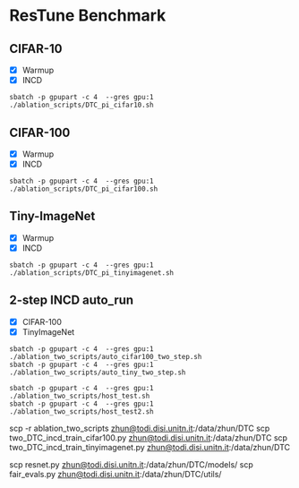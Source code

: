 # ResTune Benchmark

## CIFAR-10
- [x] Warmup
- [x] INCD
```shell
sbatch -p gpupart -c 4  --gres gpu:1 ./ablation_scripts/DTC_pi_cifar10.sh
```

## CIFAR-100
- [x] Warmup
- [x] INCD
```shell
sbatch -p gpupart -c 4  --gres gpu:1 ./ablation_scripts/DTC_pi_cifar100.sh
```

## Tiny-ImageNet
- [x] Warmup
- [x] INCD
```shell
sbatch -p gpupart -c 4  --gres gpu:1 ./ablation_scripts/DTC_pi_tinyimagenet.sh
```

## 2-step INCD auto_run
- [x] CIFAR-100
- [x] TinyImageNet

```shell
sbatch -p gpupart -c 4  --gres gpu:1 ./ablation_two_scripts/auto_cifar100_two_step.sh
sbatch -p gpupart -c 4  --gres gpu:1 ./ablation_two_scripts/auto_tiny_two_step.sh

sbatch -p gpupart -c 4  --gres gpu:1 ./ablation_two_scripts/host_test.sh
sbatch -p gpupart -c 4  --gres gpu:1 ./ablation_two_scripts/host_test2.sh

```
scp -r ablation_two_scripts zhun@todi.disi.unitn.it:/data/zhun/DTC
scp two_DTC_incd_train_cifar100.py zhun@todi.disi.unitn.it:/data/zhun/DTC
scp two_DTC_incd_train_tinyimagenet.py zhun@todi.disi.unitn.it:/data/zhun/DTC

scp resnet.py zhun@todi.disi.unitn.it:/data/zhun/DTC/models/
scp fair_evals.py zhun@todi.disi.unitn.it:/data/zhun/DTC/utils/
